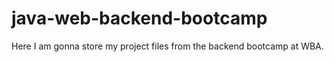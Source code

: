 # java-web-backend-bootcamp
Here I am gonna store my project files from the backend bootcamp at WBA.
